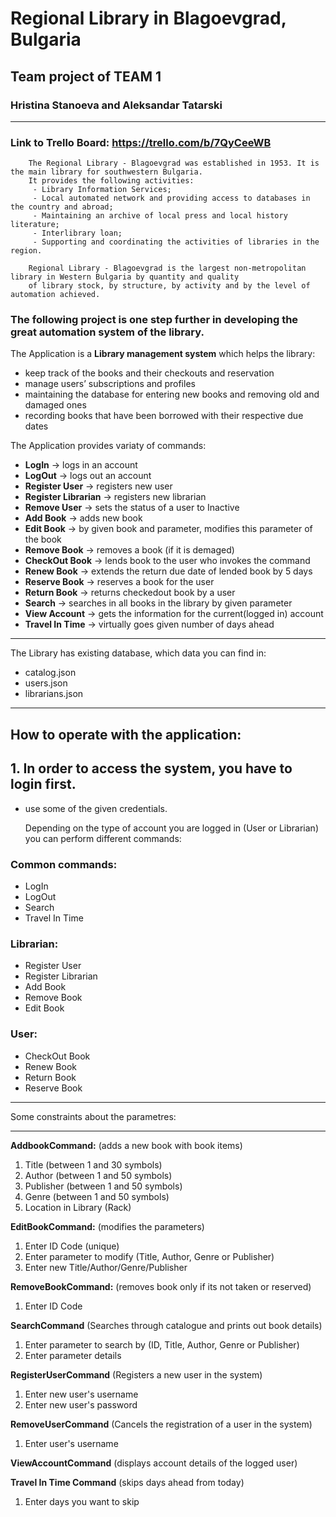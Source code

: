 ﻿# Regional Library in Blagoevgrad, Bulgaria

## Team project of **TEAM 1**
### Hristina Stanoeva and Aleksandar Tatarski
---
### Link to Trello Board: https://trello.com/b/7QyCeeWB
        The Regional Library - Blagoevgrad was established in 1953. It is the main library for southwestern Bulgaria.
        It provides the following activities: 
         - Library Information Services;
         - Local automated network and providing access to databases in the country and abroad; 
         - Maintaining an archive of local press and local history literature; 
         - Interlibrary loan;
         - Supporting and coordinating the activities of libraries in the region.

        Regional Library - Blagoevgrad is the largest non-metropolitan library in Western Bulgaria by quantity and quality
        of library stock, by structure, by activity and by the level of automation achieved.

### **The following project is one step further in developing the great automation system of the library.**

The Application is a **Library management system** which helps the library:
- keep track of the books and their checkouts and reservation
- manage users’ subscriptions and profiles
- maintaining the database for entering new books and removing old and damaged ones
- recording books that have been borrowed with their respective due dates

The Application provides variaty of commands:
- **LogIn** → logs in an account
- **LogOut** → logs out an account
- **Register User** → registers new user
- **Register Librarian** → registers new librarian
- **Remove User** → sets the status of a user to Inactive
- **Add Book** → adds new book
- **Edit Book** → by given book and parameter, modifies this parameter of the book
- **Remove Book** → removes a book (if it is demaged)
- **CheckOut Book** → lends book to the user who invokes the command
- **Renew Book** → extends the return due date of lended book by 5 days
- **Reserve Book** → reserves a book for the user
- **Return Book** → returns checkedout book by a user
- **Search** → searches in all books in the library by given parameter
- **View Account** → gets the information for the current(logged in) account
- **Travel In Time** → virtually goes given number of days ahead

---
The Library has existing database, which data you can find in:
- catalog.json
- users.json
- librarians.json
---

## **How to operate with the application:**

## 1. In order to access the system, you have to login first.

- use some of the given credentials.
 
    Depending on the type of account you are logged in (User or Librarian) you can perform different commands:

### Common commands:
- LogIn
- LogOut
- Search
- Travel In Time

 ### Librarian:
 - Register User
 - Register Librarian
 - Add Book
 - Remove Book
 - Edit Book

 ### User:
 - CheckOut Book
 - Renew Book
 - Return Book
 - Reserve Book

---
Some constraints about the parametres:

---

**AddbookCommand:** (adds a new book with book items)
1. Title (between 1 and 30 symbols)
3. Author (between 1 and 50 symbols)
4. Publisher (between 1 and 50 symbols)
6. Genre (between 1 and 50 symbols)
7. Location in Library (Rack)

**EditBookCommand:** (modifies the parameters)
1. Enter ID Code (unique)
2. Enter parameter to modify (Title, Author, Genre or Publisher)
3. Enter new Title/Author/Genre/Publisher

**RemoveBookCommand:** (removes book only if its not taken or reserved)
1. Enter ID Code

**SearchCommand** (Searches through catalogue and prints out book details)
1. Enter parameter to search by (ID, Title, Author, Genre or Publisher)
2. Enter parameter details

**RegisterUserCommand** (Registers a new user in the system)
1. Enter new user's username
2. Enter new user's password

**RemoveUserCommand** (Cancels the registration of a user in the system)
1. Enter user's username

**ViewAccountCommand** (displays account details of the logged user)

**Travel In Time Command** (skips days ahead from today)
1. Enter days you want to skip
